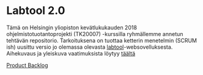 # Labtool 2.0

Tämä on Helsingin yliopiston kevätlukukauden 2018 ohjelmistotuotantoprojekti (TK20007) -kurssilla ryhmällemme annetun tehtävän repositorio. Tarkoituksena on tuottaa ketterin menetelmin (SCRUM ish) uusittu versio jo olemassa olevasta [labtool](http://tktl-labtool.herokuapp.com/)-websovelluksesta. Aihekuvaus ja yleiskuva vaatimuksista löytyy [täältä](https://studies.cs.helsinki.fi/ohtuprojekti/topic_descriptions/20)

[Product Backlog](https://docs.google.com/spreadsheets/d/1wfYeFRiMauQRatbCnSYI_PLEFFzRq0rX9pKsR6tte3g/edit?usp=sharing)
